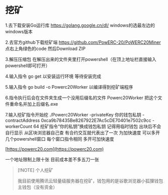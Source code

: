 # 挖矿

1.去下载安装Go运行库 https://golang.google.cn/dl/ windows的选最左边的windows版本&#x20;

2.去官方github下载挖矿端 https://github.com/PowERC-20/PoWERC20Miner 点右上角绿色的code 然后Download ZIP&#x20;

3.解压压缩包 在解压出来的文件夹里打开powershell（在顶上地址栏直接输入powershell即可打开）&#x20;

4.输入指令 go get 以安装运行环境 等待安装完成&#x20;

5.输入指令 go build -o Powerc20Worker 以编译得到挖矿端程序&#x20;

6.指令执行后会在文件夹生成一个没用后缀名的文件 Powerc20Worker 把这个文件重命名并加上后缀名.exe&#x20;

7.输入挖矿指令开始挖 ./Powerc20Worker -privateKey 你的钱包私钥 -contractAddress 0xca9b78435Be8267922E7Ac5cDE70401e7502c9cc -workerCount 64 挖矿指令“你的私钥”换成钱包私钥 记得用临时钱包 出块后不会自行显示 从区块浏览器自己查 有合约交互就代表出了一次 为加快速度 可以多开几个powershell窗口 每个窗口指令相同 多开可加快速度

[https://powerc20.com](https://powerc20.com)





一个地址限制上限十张 目前成本差不多五刀一张

> \[!NOTE] 个人挖矿
>
> 我目前使用腾讯云轻量级服务器在挖矿，钱包用的是谷歌浏览器小狐狸钱包主钱包（没有资金）
